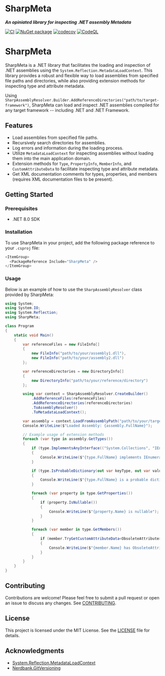 # SharpMeta

***An opiniated library for inspecting .NET assembly Metadata***

[![CI](https://github.com/trippwill/sharp-meta/actions/workflows/libanvl-dotnet-ci.yml/badge.svg)](https://github.com/trippwill/sharp-meta/actions/workflows/libanvl-dotnet-ci.yml)
[![NuGet package](https://img.shields.io/nuget/v/SharpMeta.svg)](https://nuget.org/packages/SharpMeta)
[![codecov](https://codecov.io/gh/trippwill/sharp-meta/graph/badge.svg?token=uzEl9z9BoS)](https://codecov.io/gh/trippwill/sharp-meta)
[![CodeQL](https://github.com/trippwill/sharp-meta/actions/workflows/github-code-scanning/codeql/badge.svg)](https://github.com/trippwill/sharp-meta/actions/workflows/github-code-scanning/codeql)

# SharpMeta

SharpMeta is a .NET library that facilitates the loading and inspection of .NET assemblies using the `System.Reflection.MetadataLoadContext`.
This library provides a robust and flexible way to load assemblies from specified file paths and directories,
while also providing extension methods for inspecting type and attribute metadata.

Using `SharpAssemblyResolver.Builder.AddReferenceDirectories("path/to/target-framework")`, SharpMeta can load and inspect .NET assemblies compiled for any target framework -- including .NET and .NET Framework.

## Features

- Load assemblies from specified file paths.
- Recursively search directories for assemblies.
- Log errors and information during the loading process.
- Utilize `MetadataLoadContext` for inspecting assemblies without loading them into the main application domain.
- Extension methods for `Type`, `PropertyInfo`, `MemberInfo`, and `CustomAttributeData` to facilitate inspecting type and attribute metadata.
- Get XML documentation comments for types, properties, and members (requires XML documentation files to be present).

## Getting Started

### Prerequisites

- .NET 8.0 SDK

### Installation

To use SharpMeta in your project, add the following package reference to your `.csproj` file:

```csharp
<ItemGroup>
  <PackageReference Include="SharpMeta" />
</ItemGroup>
```

### Usage

Below is an example of how to use the `SharpAssemblyResolver` class provided by SharpMeta:


```csharp
using System;
using System.IO;
using System.Reflection;
using SharpMeta;

class Program
{
    static void Main()
    {
        var referenceFiles = new FileInfo[]
        {
            new FileInfo("path/to/your/assembly1.dll"),
            new FileInfo("path/to/your/assembly2.dll")
        };

        var referenceDirectories = new DirectoryInfo[]
        {
            new DirectoryInfo("path/to/your/reference/directory")
        };

        using var context = SharpAssemblyResolver.CreateBuilder()
            .AddReferenceFiles(referenceFiles)
            .AddReferenceDirectories(referenceDirectories)
            .ToAssemblyResolver()
            .ToMetadataLoadContext();

        var assembly = context.LoadFromAssemblyPath("path/to/your/target/assembly.dll");
        Console.WriteLine($"Loaded Assembly: {assembly.FullName}");

        // Example usage of extension methods
        foreach (var type in assembly.GetTypes())
        {
            if (type.ImplementsAnyInterface(("System.Collections", "IEnumerable")))
            {
                Console.WriteLine($"{type.FullName} implements IEnumerable");
            }

            if (type.IsProbableDictionary(out var keyType, out var valueType))
            {
                Console.WriteLine($"{type.FullName} is a probable dictionary with key type {keyType} and value type {valueType}");
            }

            foreach (var property in type.GetProperties())
            {
                if (property.IsNullable())
                {
                    Console.WriteLine($"{property.Name} is nullable");
                }
            }

            foreach (var member in type.GetMembers())
            {
                if (member.TryGetCustomAttributeData<ObsoleteAttribute>(out var attributeData))
                {
                    Console.WriteLine($"{member.Name} has ObsoleteAttribute with message: {attributeData.GetNamedArgument<string>("Message")}");
                }
            }
        }
    }
}
```

## Contributing

Contributions are welcome! Please feel free to submit a pull request or open an issue to discuss any changes. See [CONTRIBUTING](CONTRIBUTING.md).

## License

This project is licensed under the MIT License. See the [LICENSE](LICENSE) file for details.

## Acknowledgments

- [System.Reflection.MetadataLoadContext](https://www.nuget.org/packages/System.Reflection.MetadataLoadContext/)
- [Nerdbank.GitVersioning](https://www.nuget.org/packages/Nerdbank.GitVersioning/)
